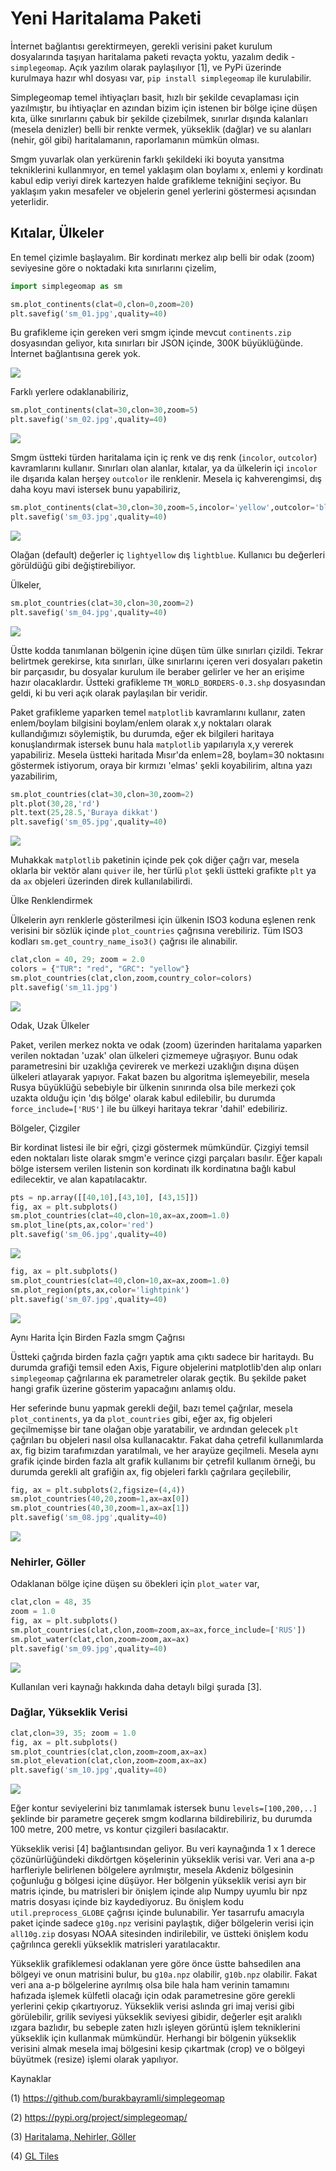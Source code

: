 # Yeni Haritalama Paketi

İnternet bağlantısı gerektirmeyen, gerekli verisini paket kurulum
dosyalarında taşıyan haritalama paketi revaçta yoktu, yazalım dedik -
`simplegeomap`.  Açık yazılım olarak paylaşılıyor [1], ve PyPi
üzerinde kurulmaya hazır whl dosyası var, `pip install simplegeomap`
ile kurulabilir.

Simplegeomap temel ihtiyaçları basit, hızlı bir şekilde cevaplaması
için yazılmıştır, bu ihtiyaçlar en azından bizim için istenen bir
bölge içine düşen kıta, ülke sınırlarını çabuk bir şekilde çizebilmek,
sınırlar dışında kalanları (mesela denizler) belli bir renkte vermek,
yükseklik (dağlar) ve su alanları (nehir, göl gibi) haritalamanın,
raporlamanın mümkün olması.

Smgm yuvarlak olan yerkürenin farklı şekildeki iki boyuta yansıtma
tekniklerini kullanmıyor, en temel yaklaşım olan boylamı x, enlemi y
kordinatı kabul edip veriyi direk kartezyen halde grafikleme tekniğini
seçiyor. Bu yaklaşım yakın mesafeler ve objelerin genel yerlerini
göstermesi açısından yeterlidir.

## Kıtalar, Ülkeler

En temel çizimle başlayalım. Bir kordinatı merkez alıp belli bir
odak (zoom) seviyesine göre o noktadaki kıta sınırlarını çizelim,

```python
import simplegeomap as sm

sm.plot_continents(clat=0,clon=0,zoom=20)
plt.savefig('sm_01.jpg',quality=40)
```

Bu grafikleme için gereken veri smgm içinde mevcut `continents.zip`
dosyasından geliyor, kıta sınırları bir JSON içinde, 300K
büyüklüğünde. İnternet bağlantısına gerek yok.

![](sm_01.jpg)

Farklı yerlere odaklanabiliriz, 

```python
sm.plot_continents(clat=30,clon=30,zoom=5)
plt.savefig('sm_02.jpg',quality=40)
```

![](sm_02.jpg)

Smgm üstteki türden haritalama için iç renk ve dış renk (`incolor`,
`outcolor`) kavramlarını kullanır. Sınırları olan alanlar, kıtalar, ya
da ülkelerin içi `incolor` ile dışarıda kalan herşey `outcolor` ile
renklenir. Mesela iç kahverengimsi, dış daha koyu mavi istersek bunu
yapabiliriz,

```python
sm.plot_continents(clat=30,clon=30,zoom=5,incolor='yellow',outcolor='blue')
plt.savefig('sm_03.jpg',quality=40)
```

![](sm_03.jpg)

Olağan (default) değerler iç `lightyellow` dış `lightblue`. Kullanıcı
bu değerleri görüldüğü gibi değiştirebiliyor.

Ülkeler,

```python
sm.plot_countries(clat=30,clon=30,zoom=2)
plt.savefig('sm_04.jpg',quality=40)
```

![](sm_04.jpg)

Üstte kodda tanımlanan bölgenin içine düşen tüm ülke sınırları
çizildi.  Tekrar belirtmek gerekirse, kıta sınırları, ülke sınırlarını
içeren veri dosyaları paketin bir parçasıdır, bu dosyalar kurulum ile
beraber gelirler ve her an erişime hazır olacaklardır. Üstteki
grafikleme `TM_WORLD_BORDERS-0.3.shp` dosyasından geldi, ki bu veri
açık olarak paylaşılan bir veridir.

Paket grafikleme yaparken temel `matplotlib` kavramlarını kullanır,
zaten enlem/boylam bilgisini boylam/enlem olarak x,y noktaları olarak
kullandığımızı söylemiştik, bu durumda, eğer ek bilgileri haritaya
konuşlandırmak istersek bunu hala `matplotlib` yapılarıyla x,y vererek
yapabiliriz. Mesela üstteki haritada Mısır'da enlem=28, boylam=30
noktasını göstermek istiyorum, oraya bir kırmızı 'elmas' şekli
koyabilirim, altına yazı yazabilirim,

```python
sm.plot_countries(clat=30,clon=30,zoom=2)
plt.plot(30,28,'rd')
plt.text(25,28.5,'Buraya dikkat')
plt.savefig('sm_05.jpg',quality=40)
```

![](sm_05.jpg)

Muhakkak `matplotlib` paketinin içinde pek çok diğer çağrı var, mesela
oklarla bir vektör alanı `quiver` ile, her türlü `plot` şekli üstteki
grafikte `plt` ya da `ax` objeleri üzerinden direk kullanılabilirdi.

Ülke Renklendirmek

Ülkelerin ayrı renklerle gösterilmesi için ülkenin ISO3 koduna
eşlenen renk verisini bir sözlük içinde `plot_countries` çağrısına
verebiliriz. Tüm ISO3 kodları `sm.get_country_name_iso3()` çağrısı
ile alınabilir.

```python
clat,clon = 40, 29; zoom = 2.0
colors = {"TUR": "red", "GRC": "yellow"}
sm.plot_countries(clat,clon,zoom,country_color=colors)
plt.savefig('sm_11.jpg')
```

![](sm_11.jpg)

Odak, Uzak Ülkeler

Paket, verilen merkez nokta ve odak (zoom) üzerinden haritalama
yaparken verilen noktadan 'uzak' olan ülkeleri çizmemeye
uğraşıyor. Bunu odak parametresini bir uzaklığa çevirerek ve merkezi
uzaklığın dışına düşen ülkeleri atlayarak yapıyor. Fakat bazen bu
algoritma işlemeyebilir, mesela Rusya büyüklüğü sebebiyle bir ülkenin
sınırında olsa bile merkezi çok uzakta olduğu için 'dış bölge' olarak
kabul edilebilir, bu durumda `force_include=['RUS']` ile bu ülkeyi
haritaya tekrar 'dahil' edebiliriz.

Bölgeler, Çizgiler

Bir kordinat listesi ile bir eğri, çizgi göstermek mümkündür. Çizgiyi
temsil eden noktaları liste olarak smgm'e verince çizgi parçaları
basılır. Eğer kapalı bölge istersem verilen listenin son kordinatı ilk
kordinatına bağlı kabul edilecektir, ve alan kapatılacaktır.

```python
pts = np.array([[40,10],[43,10], [43,15]])
fig, ax = plt.subplots()
sm.plot_countries(clat=40,clon=10,ax=ax,zoom=1.0)
sm.plot_line(pts,ax,color='red')
plt.savefig('sm_06.jpg',quality=40)
```

![](sm_06.jpg)

```python
fig, ax = plt.subplots()
sm.plot_countries(clat=40,clon=10,ax=ax,zoom=1.0)
sm.plot_region(pts,ax,color='lightpink')
plt.savefig('sm_07.jpg',quality=40)
```

![](sm_07.jpg)

Aynı Harita İçin Birden Fazla smgm Çağrısı

Üstteki çağrıda birden fazla çağrı yaptık ama çıktı sadece bir
haritaydı.  Bu durumda grafiği temsil eden Axis, Figure objelerini
matplotlib'den alıp onları `simplegeomap` çağrılarına ek parametreler
olarak geçtik. Bu şekilde paket hangi grafik üzerine gösterim
yapacağını anlamış oldu.

Her seferinde bunu yapmak gerekli değil, bazı temel çağrılar, mesela
`plot_continents`, ya da `plot_countries` gibi, eğer ax, fig objeleri
geçilmemişse bir tane olağan obje yaratabilir, ve ardından gelecek
`plt` çağrıları bu objeleri nasıl olsa kullanacaktır.  Fakat daha
çetrefil kullanımlarda ax, fig bizim tarafımızdan yaratılmalı, ve her
arayüze geçilmeli. Mesela aynı grafik içinde birden fazla alt grafik
kullanımı bir çetrefil kullanım örneği, bu durumda gerekli alt
grafiğin ax, fig objeleri farklı çağrılara geçilebilir,

```python
fig, ax = plt.subplots(2,figsize=(4,4))
sm.plot_countries(40,20,zoom=1,ax=ax[0])
sm.plot_countries(40,30,zoom=1,ax=ax[1])
plt.savefig('sm_08.jpg',quality=40)
```

![](sm_08.jpg)

### Nehirler, Göller  

Odaklanan bölge içine düşen su öbekleri için `plot_water` var,

```python
clat,clon = 48, 35
zoom = 1.0
fig, ax = plt.subplots() 
sm.plot_countries(clat,clon,zoom=zoom,ax=ax,force_include=['RUS'])
sm.plot_water(clat,clon,zoom=zoom,ax=ax)
plt.savefig('sm_09.jpg',quality=40)
```

![](sm_09.jpg)

Kullanılan veri kaynağı hakkında daha detaylı bilgi şurada [3].

### Dağlar, Yükseklik Verisi

```python
clat,clon=39, 35; zoom = 1.0
fig, ax = plt.subplots() 
sm.plot_countries(clat,clon,zoom=zoom,ax=ax)
sm.plot_elevation(clat,clon,zoom=zoom,ax=ax)
plt.savefig('sm_10.jpg',quality=40)
```

![](sm_10.jpg)

Eğer kontur seviyelerini biz tanımlamak istersek bunu `levels=[100,200,..]`
şeklinde bir parametre geçerek smgm kodlarına bildirebiliriz, bu durumda 100 metre,
200 metre, vs kontur çizgileri basılacaktır. 

Yükseklik verisi [4] bağlantısından geliyor. Bu veri kaynağında 1 x 1
derece çözünürlüğündeki dikdörtgen köşelerinin yükseklik verisi
var. Veri ana a-p harfleriyle belirlenen bölgelere ayrılmıştır, mesela
Akdeniz bölgesinin çoğunluğu g bölgesi içine düşüyor. Her bölgenin
yükseklik verisi ayrı bir matris içinde, bu matrisleri bir önişlem
içinde alıp Numpy uyumlu bir npz matris dosyası içinde biz
kaydediyoruz.  Bu önişlem kodu `util.preprocess_GLOBE` çağrısı içinde
bulunabilir. Yer tasarrufu amacıyla paket içinde sadece `g10g.npz`
verisini paylaştık, diğer bölgelerin verisi için `all10g.zip` dosyası
NOAA sitesinden indirilebilir, ve üstteki önişlem kodu çağrılınca
gerekli yükseklik matrisleri yaratılacaktır.

Yükseklik grafiklemesi odaklanan yere göre önce üstte bahsedilen ana
bölgeyi ve onun matrisini bulur, bu `g10a.npz` olabilir, `g10b.npz`
olabilir. Fakat veri ana a-p bölgelerine ayrılmış olsa bile hala ham
verinin tamamını hafızada işlemek külfetli olacağı için odak
parametresine göre gerekli yerlerini çekip çıkartıyoruz. Yükseklik
verisi aslında gri imaj verisi gibi görülebilir, grilik seviyesi
yükseklik seviyesi gibidir, değerler eşit aralıklı ızgara bazlıdır, bu
sebeple zaten hızlı işleyen görüntü işlem tekniklerini yükseklik için
kullanmak mümkündür. Herhangi bir bölgenin yükseklik verisini almak
mesela imaj bölgesini kesip çıkartmak (crop) ve o bölgeyi büyütmek
(resize) işlemi olarak yapılıyor.

Kaynaklar

(1) https://github.com/burakbayramli/simplegeomap

(2) https://pypi.org/project/simplegeomap/

(3) [Haritalama, Nehirler, Göller](../../2023/08/haritalama-su-kaynaklari-nehirler-goller.html)

(4) [GL Tiles](https://www.ngdc.noaa.gov/mgg/topo/gltiles.html)

